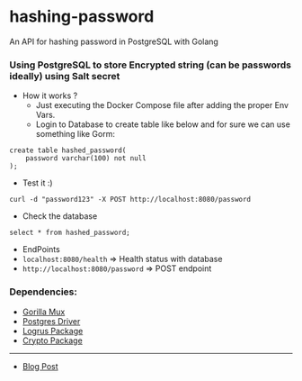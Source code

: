 # hashing-password
An API for hashing password in PostgreSQL with Golang

### Using PostgreSQL to store Encrypted string (can be passwords ideally) using Salt secret

- How it works ?
  - Just executing the Docker Compose file after adding the proper Env Vars.
  - Login to Database to create table like below and for sure we can use something like Gorm:

```
create table hashed_password(
	password varchar(100) not null
);

```
- Test it :)

```
curl -d "password123" -X POST http://localhost:8080/password
```

- Check the database

```
select * from hashed_password;
```

- EndPoints
 - `localhost:8080/health` => Health status with database
 - `http://localhost:8080/password` => POST endpoint

### Dependencies:
- [Gorilla Mux](https://github.com/gorilla/mux)
- [Postgres Driver](https://github.com/lib/pq)
- [Logrus Package](https://github.com/sirupsen/logrus)
- [Crypto Package](https://golang.org/x/crypto)

---------
- [Blog Post](https://medium.com/p/c1c31f6ec3a8)
